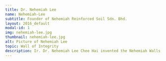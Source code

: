```yaml
---
title: Dr. Nehemiah Lee
name: Nehemiah-Lee
subtitle: Founder of Nehemiah Reinforced Soil Sdn. Bhd.
layout: 2016_default
modal-id: 1
img: nehemiah-lee.jpg
thumbnail: nehemiah-lee.jpg
alt: Picture of Nehemiah Lee
topic: Wall of Integrity
description: Ir. Dr. Nehemiah Lee Chee Hai invented the Nehemiah Walls, the well-known, soil-retaining wall made of hexagonal panels that line our highways. You may see his concrete walls everywhere when traveling down the highways or passing beside flyovers, such as KL-Karak Highway and Second East-West Highway. They had a distinctive feature of interlocking hexagonal panels and a technology to make a wall to last for 120 years! Getting the idea while working with Reinforced Earth in the 80s, Dr. Lee studied the concept and researched diligently to modify the system in tandem with working on his Masters’ degree. <br><br> When he first ventured into business, Dr.Lee didn't even know how to read a financial statement. In addition, due to the company's novelty, it became a subject of mockery. "Nehemiah wall? Never heard of it. It will sure collapse one lah" was the usual comment he received. He also faced challenges to hire employees. Instead of interviewing employees, they interviewed him back for company's history in the market and growth because they were concerned that the company wasn't stable. His reluctance to conform to bribery made him lost many projects as he is strongly firm on his moral compass. <br><br> However, today, Dr. Nehemiah sits as the Founder of Nehemiah Soils Sdn. Bhd., which, in addition to Nehemiah Reinforced Walls, also works on other related construction projects such as slope stabilization using a geotextile reinforced soil system called GreenMur and the promotion of Segmented Wall, a geogrid reinforced wall with decorative finish, ideal for landscaping. The company has become the recipient of numerous awards such as the Brand Laureate, Red Bull, Ernst & Young and Star Outstanding Business Award from its inception in 1993. <br><br> Dr. Lee believes in the value of honesty and incorruptibility in business and has never resorted to bribery to get ahead in the business world with his company. In recognition of his practice of integrity in business, the Institution of Civil Engineers, United Kingdom conferred the International Award to him in 2013. <br><br> Now, the Nehemiah Group of Companies includes Nehemiah Reinforced Soil Sdn Bhd, Nehemiah Geosynthetics Sdn Bhd, Nehemiah Prestress Sdn Bhd, Nehemiah Towoong Bridgetech Sdn Bhd, and Cribwall (M) Sdn Bhd. includes Nehemiah Reinforced Soil Sdn Bhd, Each of these companies focuses on a specialized sector of the construction.
---
```

